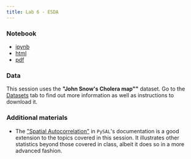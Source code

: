 ```yaml
---
title: Lab 6 - ESDA
---
```


### Notebook

- [ipynb](../content/labs/lab_06.ipynb)
- [html](../content/labs/lab_06.html)
- [pdf](../content/labs/lab_06.pdf)

### Data

This session uses the **"John Snow's Cholera map""** dataset. Go to the
[Datasets](../datasets.html) tab to find out more information as well as instructions to
download it.

### Additional materials

* The ["Spatial Autocorrelation"](http://pysal.readthedocs.org/en/latest/users/tutorials/autocorrelation.html) in `PySAL`'s documentation is a good extension to the topics covered in this session. It illustrates other statistics beyond those covered in class, albeit it does so in a more advanced fashion. 

